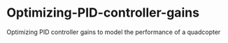 # Optimizing-PID-controller-gains
Optimizing PID controller gains to model the performance of a quadcopter
